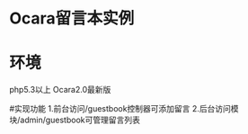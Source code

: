 # Ocara留言本实例

# 环境
   php5.3以上
   Ocara2.0最新版

#实现功能
   1.前台访问/guestbook控制器可添加留言
   2.后台访问模块/admin/guestbook可管理留言列表